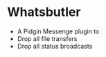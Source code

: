 # Whatsbutler

- A Pidgin Messenge plugin to
- Drop all file transfers
- Drop all status broadcasts


